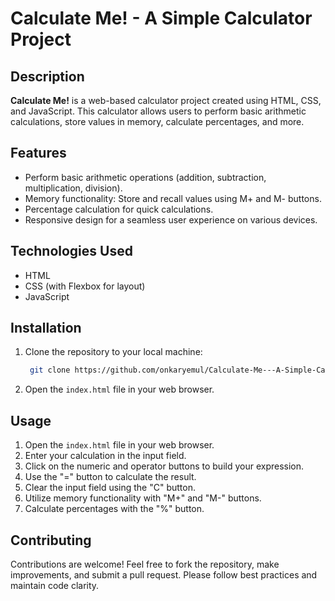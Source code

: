 # Calculate Me! - A Simple Calculator Project

## Description

**Calculate Me!** is a web-based calculator project created using HTML, CSS, and JavaScript. This calculator allows users to perform basic arithmetic calculations, store values in memory, calculate percentages, and more.

## Features

- Perform basic arithmetic operations (addition, subtraction, multiplication, division).
- Memory functionality: Store and recall values using M+ and M- buttons.
- Percentage calculation for quick calculations.
- Responsive design for a seamless user experience on various devices.

## Technologies Used

- HTML
- CSS (with Flexbox for layout)
- JavaScript

## Installation

1. Clone the repository to your local machine:

   ```bash
    git clone https://github.com/onkaryemul/Calculate-Me---A-Simple-Calculator-Project.git
   ```

2. Open the `index.html` file in your web browser.

## Usage

1. Open the `index.html` file in your web browser.
2. Enter your calculation in the input field.
3. Click on the numeric and operator buttons to build your expression.
4. Use the "=" button to calculate the result.
5. Clear the input field using the "C" button.
6. Utilize memory functionality with "M+" and "M-" buttons.
7. Calculate percentages with the "%" button.

## Contributing

Contributions are welcome! Feel free to fork the repository, make improvements, and submit a pull request. Please follow best practices and maintain code clarity.
